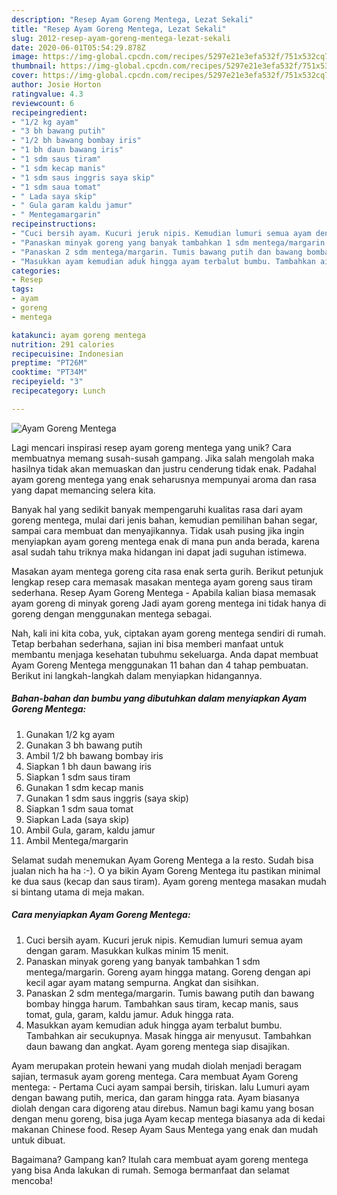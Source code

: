```yaml
---
description: "Resep Ayam Goreng Mentega, Lezat Sekali"
title: "Resep Ayam Goreng Mentega, Lezat Sekali"
slug: 2012-resep-ayam-goreng-mentega-lezat-sekali
date: 2020-06-01T05:54:29.878Z
image: https://img-global.cpcdn.com/recipes/5297e21e3efa532f/751x532cq70/ayam-goreng-mentega-foto-resep-utama.jpg
thumbnail: https://img-global.cpcdn.com/recipes/5297e21e3efa532f/751x532cq70/ayam-goreng-mentega-foto-resep-utama.jpg
cover: https://img-global.cpcdn.com/recipes/5297e21e3efa532f/751x532cq70/ayam-goreng-mentega-foto-resep-utama.jpg
author: Josie Horton
ratingvalue: 4.3
reviewcount: 6
recipeingredient:
- "1/2 kg ayam"
- "3 bh bawang putih"
- "1/2 bh bawang bombay iris"
- "1 bh daun bawang iris"
- "1 sdm saus tiram"
- "1 sdm kecap manis"
- "1 sdm saus inggris saya skip"
- "1 sdm saua tomat"
- " Lada saya skip"
- " Gula garam kaldu jamur"
- " Mentegamargarin"
recipeinstructions:
- "Cuci bersih ayam. Kucuri jeruk nipis. Kemudian lumuri semua ayam dengan garam. Masukkan kulkas minim 15 menit."
- "Panaskan minyak goreng yang banyak tambahkan 1 sdm mentega/margarin. Goreng ayam hingga matang. Goreng dengan api kecil agar ayam matang sempurna. Angkat dan sisihkan."
- "Panaskan 2 sdm mentega/margarin. Tumis bawang putih dan bawang bombay hingga harum. Tambahkan saus tiram, kecap manis, saus tomat, gula, garam, kaldu jamur. Aduk hingga rata."
- "Masukkan ayam kemudian aduk hingga ayam terbalut bumbu. Tambahkan air secukupnya. Masak hingga air menyusut. Tambahkan daun bawang dan angkat. Ayam goreng mentega siap disajikan."
categories:
- Resep
tags:
- ayam
- goreng
- mentega

katakunci: ayam goreng mentega 
nutrition: 291 calories
recipecuisine: Indonesian
preptime: "PT26M"
cooktime: "PT34M"
recipeyield: "3"
recipecategory: Lunch

---
```



![Ayam Goreng Mentega](https://img-global.cpcdn.com/recipes/5297e21e3efa532f/751x532cq70/ayam-goreng-mentega-foto-resep-utama.jpg)

Lagi mencari inspirasi resep ayam goreng mentega yang unik? Cara membuatnya memang susah-susah gampang. Jika salah mengolah maka hasilnya tidak akan memuaskan dan justru cenderung tidak enak. Padahal ayam goreng mentega yang enak seharusnya mempunyai aroma dan rasa yang dapat memancing selera kita.

Banyak hal yang sedikit banyak mempengaruhi kualitas rasa dari ayam goreng mentega, mulai dari jenis bahan, kemudian pemilihan bahan segar, sampai cara membuat dan menyajikannya. Tidak usah pusing jika ingin menyiapkan ayam goreng mentega enak di mana pun anda berada, karena asal sudah tahu triknya maka hidangan ini dapat jadi suguhan istimewa.

Masakan ayam mentega goreng cita rasa enak serta gurih. Berikut petunjuk lengkap resep cara memasak masakan mentega ayam goreng saus tiram sederhana. Resep Ayam Goreng Mentega - Apabila kalian biasa memasak ayam goreng di minyak goreng Jadi ayam goreng mentega ini tidak hanya di goreng dengan menggunakan mentega sebagai.


Nah, kali ini kita coba, yuk, ciptakan ayam goreng mentega sendiri di rumah. Tetap berbahan sederhana, sajian ini bisa memberi manfaat untuk membantu menjaga kesehatan tubuhmu sekeluarga. Anda dapat membuat Ayam Goreng Mentega menggunakan 11 bahan dan 4 tahap pembuatan. Berikut ini langkah-langkah dalam menyiapkan hidangannya.

<!--inarticleads1-->

##### Bahan-bahan dan bumbu yang dibutuhkan dalam menyiapkan Ayam Goreng Mentega:

1. Gunakan 1/2 kg ayam
1. Gunakan 3 bh bawang putih
1. Ambil 1/2 bh bawang bombay iris
1. Siapkan 1 bh daun bawang iris
1. Siapkan 1 sdm saus tiram
1. Gunakan 1 sdm kecap manis
1. Gunakan 1 sdm saus inggris (saya skip)
1. Siapkan 1 sdm saua tomat
1. Siapkan  Lada (saya skip)
1. Ambil  Gula, garam, kaldu jamur
1. Ambil  Mentega/margarin


Selamat sudah menemukan Ayam Goreng Mentega a la resto. Sudah bisa jualan nich ha ha :-). O ya bikin Ayam Goreng Mentega itu pastikan minimal ke dua saus (kecap dan saus tiram). Ayam goreng mentega masakan mudah si bintang utama di meja makan. 

<!--inarticleads2-->

##### Cara menyiapkan Ayam Goreng Mentega:

1. Cuci bersih ayam. Kucuri jeruk nipis. Kemudian lumuri semua ayam dengan garam. Masukkan kulkas minim 15 menit.
1. Panaskan minyak goreng yang banyak tambahkan 1 sdm mentega/margarin. Goreng ayam hingga matang. Goreng dengan api kecil agar ayam matang sempurna. Angkat dan sisihkan.
1. Panaskan 2 sdm mentega/margarin. Tumis bawang putih dan bawang bombay hingga harum. Tambahkan saus tiram, kecap manis, saus tomat, gula, garam, kaldu jamur. Aduk hingga rata.
1. Masukkan ayam kemudian aduk hingga ayam terbalut bumbu. Tambahkan air secukupnya. Masak hingga air menyusut. Tambahkan daun bawang dan angkat. Ayam goreng mentega siap disajikan.


Ayam merupakan protein hewani yang mudah diolah menjadi beragam sajian, termasuk ayam goreng mentega. Cara membuat Ayam Goreng mentega: - Pertama Cuci ayam sampai bersih, tiriskan. lalu Lumuri ayam dengan bawang putih, merica, dan garam hingga rata. Ayam biasanya diolah dengan cara digoreng atau direbus. Namun bagi kamu yang bosan dengan menu goreng, bisa juga Ayam kecap mentega biasanya ada di kedai makanan Chinese food. Resep Ayam Saus Mentega yang enak dan mudah untuk dibuat. 

Bagaimana? Gampang kan? Itulah cara membuat ayam goreng mentega yang bisa Anda lakukan di rumah. Semoga bermanfaat dan selamat mencoba!
